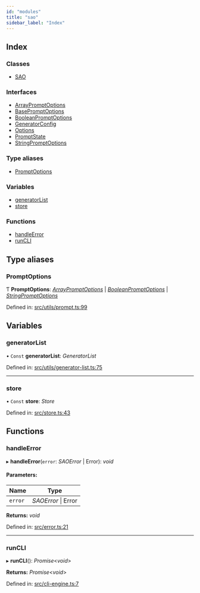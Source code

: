 ```yaml
---
id: "modules"
title: "sao"
sidebar_label: "Index"
---
```


## Index

### Classes

* [SAO](classes/sao.md)

### Interfaces

* [ArrayPromptOptions](interfaces/arraypromptoptions.md)
* [BasePromptOptions](interfaces/basepromptoptions.md)
* [BooleanPromptOptions](interfaces/booleanpromptoptions.md)
* [GeneratorConfig](interfaces/generatorconfig.md)
* [Options](interfaces/options.md)
* [PromptState](interfaces/promptstate.md)
* [StringPromptOptions](interfaces/stringpromptoptions.md)

### Type aliases

* [PromptOptions](modules.md#promptoptions)

### Variables

* [generatorList](modules.md#generatorlist)
* [store](modules.md#store)

### Functions

* [handleError](modules.md#handleerror)
* [runCLI](modules.md#runcli)

## Type aliases

### PromptOptions

Ƭ **PromptOptions**: [*ArrayPromptOptions*](interfaces/arraypromptoptions.md) \| [*BooleanPromptOptions*](interfaces/booleanpromptoptions.md) \| [*StringPromptOptions*](interfaces/stringpromptoptions.md)

Defined in: [src/utils/prompt.ts:99](https://github.com/saojs/sao/blob/7f66560/src/utils/prompt.ts#L99)

## Variables

### generatorList

• `Const` **generatorList**: *GeneratorList*

Defined in: [src/utils/generator-list.ts:75](https://github.com/saojs/sao/blob/7f66560/src/utils/generator-list.ts#L75)

___

### store

• `Const` **store**: *Store*

Defined in: [src/store.ts:43](https://github.com/saojs/sao/blob/7f66560/src/store.ts#L43)

## Functions

### handleError

▸ **handleError**(`error`: *SAOError* \| Error): *void*

#### Parameters:

Name | Type |
------ | ------ |
`error` | *SAOError* \| Error |

**Returns:** *void*

Defined in: [src/error.ts:21](https://github.com/saojs/sao/blob/7f66560/src/error.ts#L21)

___

### runCLI

▸ **runCLI**(): *Promise*<*void*\>

**Returns:** *Promise*<*void*\>

Defined in: [src/cli-engine.ts:7](https://github.com/saojs/sao/blob/7f66560/src/cli-engine.ts#L7)
